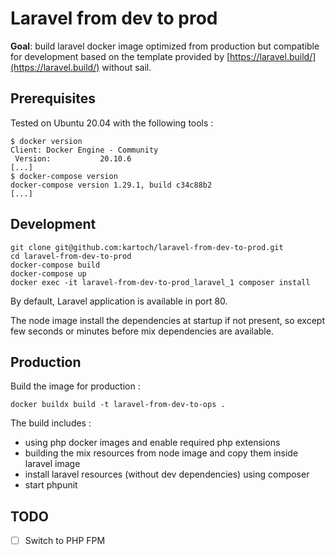 # Laravel from dev to prod

**Goal**: build laravel docker image optimized from production but compatible for development based on the template provided by [https://laravel.build/](https://laravel.build/) without sail.

## Prerequisites

Tested on Ubuntu 20.04 with the following tools :

```shell
$ docker version
Client: Docker Engine - Community
 Version:           20.10.6
[...]
$ docker-compose version
docker-compose version 1.29.1, build c34c88b2
[...]
```

## Development

```shell
git clone git@github.com:kartoch/laravel-from-dev-to-prod.git
cd laravel-from-dev-to-prod
docker-compose build
docker-compose up
docker exec -it laravel-from-dev-to-prod_laravel_1 composer install
```

By default, Laravel application is available in port 80.

The node image install the dependencies at startup if not present, so except few seconds or minutes before mix dependencies are available.

## Production

Build the image for production :

```shell
docker buildx build -t laravel-from-dev-to-ops .
```

The build includes :

- using php docker images and enable required php extensions
- building the mix resources from node image and copy them inside laravel image
- install laravel resources (without dev dependencies) using composer
- start phpunit

## TODO

- [ ] Switch to PHP FPM
